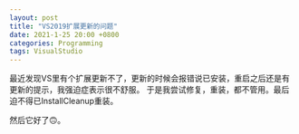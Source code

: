 ```yaml
---
layout: post
title: "VS2019扩展更新的问题"
date: 2021-1-25 20:00 +0800
categories: Programming
tags: VisualStudio
---
```


最近发现VS里有个扩展更新不了，更新的时候会报错说已安装，重启之后还是有更新的提示，我强迫症表示很不舒服。
于是我尝试修复，重装，都不管用。最后迫不得已InstallCleanup重装。

然后它好了🙃。 